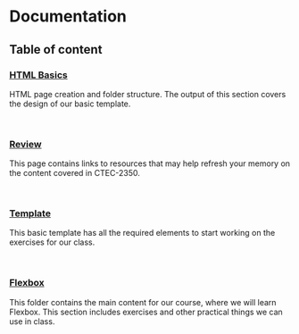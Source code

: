 # Documentation

## Table of content
### [HTML Basics](./basics)
HTML page creation and folder structure. The output of this section covers the design of our basic template.
<p><br /></p>

### [Review](./review)
This page contains links to resources that may help refresh your memory on the content covered in CTEC-2350.
<p><br /></p>

### [Template](./template)
This basic template has all the required elements to start working on the exercises for our class.
<p><br /></p>

### [Flexbox](.flexbox)
This folder contains the main content for our course, where we will learn Flexbox. This section includes exercises and other practical things we can use in class.